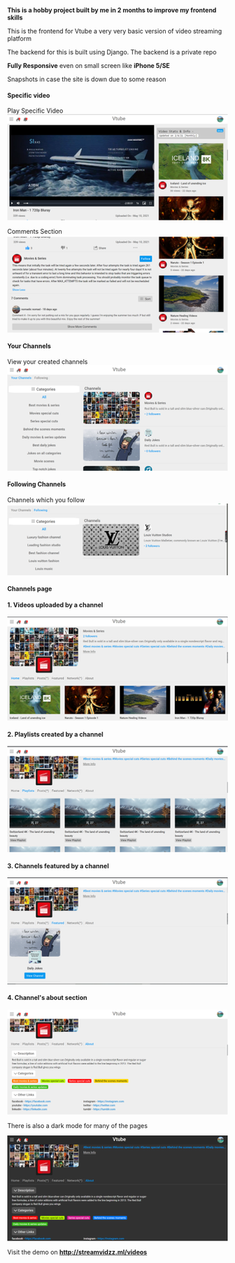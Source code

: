 <!-- Adding extra option in sorting comments which were cancelled-->
<!-- Adding extra option in sorting comments -->

**This is a hobby project built by me in 2 months to improve my frontend skills**

This is the frontend for Vtube a very very basic version of video streaming platform

The backend for this is built using Django. The backend is a private repo

**Fully Responsive** even on small screen like **iPhone 5/SE**

Snapshots in case the site is down due to some reason

#### Specific video

Play Specific Video
![play specific video](Rimages/1.PNG)

Comments Section
![comments section](Rimages/2.PNG)

#### Your Channels

View your created channels
![View your created channels](Rimages/3.PNG)

#### Following Channels

Channels which you follow
![Channels which you follow](Rimages/4.PNG)

#### Channels page

#### 1. Videos uploaded by a channel

![Videos uploaded by a channel](Rimages/5.PNG)

#### 2. Playlists created by a channel

![Playlists created by a channel](Rimages/6.PNG)

#### 3. Channels featured by a channel

![Channels featured by a channel](Rimages/7.PNG)

#### 4. Channel's about section

![Channel's about section](Rimages/8.PNG)

There is also a dark mode for many of the pages

![Darkmode](Rimages/9.PNG)

Visit the demo on **<a href="http://streamvidzz.ml/videos" target="_black">http://streamvidzz.ml/videos</a>**

